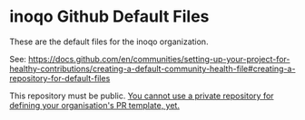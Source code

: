 # inoqo Github Default Files

These are the default files for the inoqo organization.

See: https://docs.github.com/en/communities/setting-up-your-project-for-healthy-contributions/creating-a-default-community-health-file#creating-a-repository-for-default-files

This repository must be public. [You cannot use a private repository for defining your organisation's PR template, yet.](https://github.com/orgs/community/discussions/42499)

